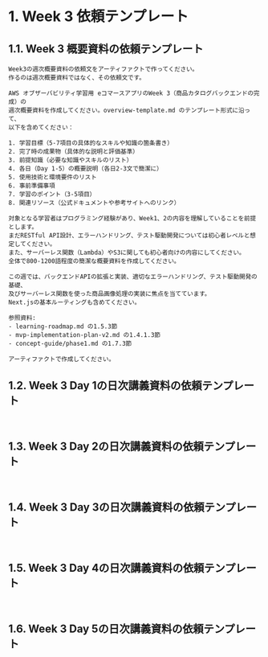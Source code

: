 # 1. Week 3 依頼テンプレート

## 1.1. Week 3 概要資料の依頼テンプレート

```text
Week3の週次概要資料の依頼文をアーティファクトで作ってください。
作るのは週次概要資料ではなく、その依頼文です。
```

```text
AWS オブザーバビリティ学習用 eコマースアプリのWeek 3（商品カタログバックエンドの完成）の
週次概要資料を作成してください。overview-template.md のテンプレート形式に沿って、
以下を含めてください：

1. 学習目標（5-7項目の具体的なスキルや知識の箇条書き）
2. 完了時の成果物（具体的な説明と評価基準）
3. 前提知識（必要な知識やスキルのリスト）
4. 各日（Day 1-5）の概要説明（各日2-3文で簡潔に）
5. 使用技術と環境要件のリスト
6. 事前準備事項
7. 学習のポイント（3-5項目）
8. 関連リソース（公式ドキュメントや参考サイトへのリンク）

対象となる学習者はプログラミング経験があり、Week1、2の内容を理解していることを前提とします。
まだRESTful API設計、エラーハンドリング、テスト駆動開発については初心者レベルと想定してください。
また、サーバーレス関数（Lambda）やS3に関しても初心者向けの内容にしてください。
全体で800-1200語程度の簡潔な概要資料を作成してください。

この週では、バックエンドAPIの拡張と実装、適切なエラーハンドリング、テスト駆動開発の基礎、
及びサーバーレス関数を使った商品画像処理の実装に焦点を当てています。
Next.jsの基本ルーティングも含めてください。

参照資料:
- learning-roadmap.md の1.5.3節
- mvp-implementation-plan-v2.md の1.4.1.3節
- concept-guide/phase1.md の1.7.3節

アーティファクトで作成してください。
```

## 1.2. Week 3 Day 1の日次講義資料の依頼テンプレート

```text

```

```text

```

## 1.3. Week 3 Day 2の日次講義資料の依頼テンプレート

```text

```

```text

```

## 1.4. Week 3 Day 3の日次講義資料の依頼テンプレート

```text

```

```text

```

## 1.5. Week 3 Day 4の日次講義資料の依頼テンプレート

```text

```

```text

```

## 1.6. Week 3 Day 5の日次講義資料の依頼テンプレート

```text

```

```text

```
